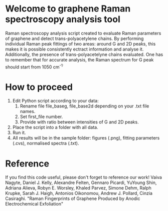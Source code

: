 # Welcome to graphene Raman spectroscopy analysis tool

Raman spectroscopy analysis script created to evaluate Raman parameters of graphene and detect trans-polyacetylene chains. By performing individual Raman peak fittings of two areas: around G and 2D peaks, this makes it is possible consistently ectract information and analyse it. Additionally, the presence of trans-polyacetelyne chains evaluated. One has to remember that for accurate analysis, the Raman spectrum for G peak should start from 1050 cm<sup>-1<sup>.

# How to proceed

1. Edit Python script according to your data:
    1. Rename file file_baseg, file_base2d depending on your .txt file names.
    1. Set first_file number.
    1. Provide with ratio between intensities of G and 2D peaks.
1. Place the script into a folder with all data.
1. Run it.
1. All results will be in the sample folder: figures (.png), fitting parameters (.cvs), normalised spectra (.txt).

# Reference

If you find this code useful, please don't forget to reference our work!
Vaiva Nagyte, Daniel J. Kelly, Alexandre Felten, Gennaro Picardi, YuYoung Shin, Adriana Alieva, Robyn E. Worsley, Khaled Parvez, Simone Dehm, Ralph Krupke, Sarah J. Haigh, Antonios Oikonomou, Andrew J. Pollard, Cinzia Casiraghi. "Raman Fingerprints of Graphene Produced by Anodic Electrochemical Exfoliation"
